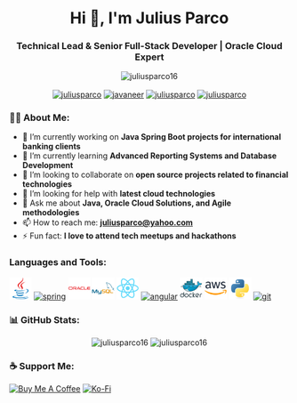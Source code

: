 <h1 align="center">Hi 👋, I'm Julius Parco</h1>
<h3 align="center">Technical Lead & Senior Full-Stack Developer | Oracle Cloud Expert</h3>

<p align="center">
  <img src="https://komarev.com/ghpvc/?username=juliusparco16&label=Profile%20views&color=0e75b6&style=flat-square" alt="juliusparco16" />
</p>

<p align="center">
  <a href="https://linkedin.com/in/juliusparco" target="blank"><img align="center" src="https://img.shields.io/badge/LinkedIn-D14836?style=for-the-badge&logo=linkedin&logoColor=white" alt="juliusparco" /></a>
  <a href="https://stackoverflow.com/users/javaneer" target="blank"><img align="center" src="https://img.shields.io/badge/StackOverflow-F58025?style=for-the-badge&logo=stack-overflow&logoColor=white" alt="javaneer" /></a>
  <a href="https://fb.com/juliusparco" target="blank"><img align="center" src="https://img.shields.io/badge/Facebook-1877F2?style=for-the-badge&logo=facebook&logoColor=white" alt="juliusparco" /></a>
  <a href="https://instagram.com/juliusparco" target="blank"><img align="center" src="https://img.shields.io/badge/Instagram-E4405F?style=for-the-badge&logo=instagram&logoColor=white" alt="juliusparco" /></a>
</p>

### 🧑‍💻 About Me:
- 🔭 I’m currently working on **Java Spring Boot projects for international banking clients**
- 🌱 I’m currently learning **Advanced Reporting Systems and Database Development**
- 👯 I’m looking to collaborate on **open source projects related to financial technologies**
- 🤔 I’m looking for help with **latest cloud technologies**
- 💬 Ask me about **Java, Oracle Cloud Solutions, and Agile methodologies**
- 📫 How to reach me: **juliusparco@yahoo.com**
- ⚡ Fun fact: **I love to attend tech meetups and hackathons**
<h3 align="left">Languages and Tools:</h3>
<p align="left">
  <!-- Java and related technologies -->
  <a href="https://www.java.com" target="_blank" rel="noreferrer"><img src="https://raw.githubusercontent.com/devicons/devicon/master/icons/java/java-original.svg" alt="java" width="40" height="40"/></a>
  <a href="https://spring.io/" target="_blank" rel="noreferrer"><img src="https://www.vectorlogo.zone/logos/springio/springio-icon.svg" alt="spring" width="40" height="40"/></a>
  <!-- Oracle and databases -->
  <a href="https://www.oracle.com/database/" target="_blank" rel="noreferrer"><img src="https://raw.githubusercontent.com/devicons/devicon/master/icons/oracle/oracle-original.svg" alt="oracle" width="40" height="40"/></a>
  <a href="https://www.mysql.com/" target="_blank" rel="noreferrer"><img src="https://raw.githubusercontent.com/devicons/devicon/master/icons/mysql/mysql-original-wordmark.svg" alt="mysql" width="40" height="40"/></a>
  <!-- Front-end technologies -->
  <a href="https://reactjs.org/" target="_blank" rel="noreferrer"><img src="https://raw.githubusercontent.com/devicons/devicon/master/icons/react/react-original.svg" alt="react" width="40" height="40"/></a>
  <a href="https://angular.io/" target="_blank" rel="noreferrer"><img src="https://angular.io/assets/images/logos/angular/angular.svg" alt="angular" width="40" height="40"/></a>
  <!-- Cloud and DevOps -->
  <a href="https://www.docker.com/" target="_blank" rel="noreferrer"><img src="https://raw.githubusercontent.com/devicons/devicon/master/icons/docker/docker-original-wordmark.svg" alt="docker" width="40" height="40"/></a>
  <a href="https://aws.amazon.com" target="_blank" rel="noreferrer"><img src="https://raw.githubusercontent.com/devicons/devicon/master/icons/amazonwebservices/amazonwebservices-original-wordmark.svg" alt="aws" width="40" height="40"/></a>
  <!-- Python for versatility in scripting and automation -->
  <a href="https://www.python.org" target="_blank" rel="noreferrer"><img src="https://raw.githubusercontent.com/devicons/devicon/master/icons/python/python-original.svg" alt="python" width="40" height="40"/></a>
  <!-- Additional tools -->
  <a href="https://git-scm.com/" target="_blank" rel="noreferrer"><img src="https://www.vectorlogo.zone/logos/git-scm/git-scm-icon.svg" alt="git" width="40" height="40"/></a>
</p>


### 📊 GitHub Stats:
<p align="center">
  <img src="https://github-readme-stats.vercel.app/api/top-langs/?username=juliusparco16&theme=blue-green&hide_border=true&layout=compact" alt="juliusparco16" />
  <img src="https://github-readme-stats.vercel.app/api?username=juliusparco16&show_icons=true&theme=blue-green&hide_border=true" alt="juliusparco16" />
</p>

<!--### 💼 Where to find me:
<p align="left">
  
</p>-->

### ☕ Support Me:
<p align="left">
  <a href="https://www.buymeacoffee.com/juliusparco"><img src="https://cdn.buymeacoffee.com/buttons/v2/default-yellow.png" alt="Buy Me A Coffee" width="150" ></a>
  <a href="https://ko-fi.com/juliusparco"><img src="https://cdn.ko-fi.com/cdn/kofi3.png?v=3" alt="Ko-Fi" width="150"></a>
</p>
